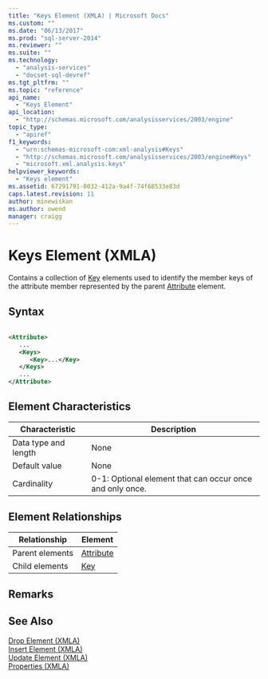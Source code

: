 ```yaml
---
title: "Keys Element (XMLA) | Microsoft Docs"
ms.custom: ""
ms.date: "06/13/2017"
ms.prod: "sql-server-2014"
ms.reviewer: ""
ms.suite: ""
ms.technology: 
  - "analysis-services"
  - "docset-sql-devref"
ms.tgt_pltfrm: ""
ms.topic: "reference"
api_name: 
  - "Keys Element"
api_location: 
  - "http://schemas.microsoft.com/analysisservices/2003/engine"
topic_type: 
  - "apiref"
f1_keywords: 
  - "urn:schemas-microsoft-com:xml-analysis#Keys"
  - "http://schemas.microsoft.com/analysisservices/2003/engine#Keys"
  - "microsoft.xml.analysis.keys"
helpviewer_keywords: 
  - "Keys element"
ms.assetid: 67291791-0032-412a-9a4f-74f68533e83d
caps.latest.revision: 11
author: minewiskan
ms.author: owend
manager: craigg
---
```

# Keys Element (XMLA)
  Contains a collection of [Key](key-element-xmla.md) elements used to identify the member keys of the attribute member represented by the parent [Attribute](attribute-element-xmla.md) element.  
  
## Syntax  
  
```xml  
  
<Attribute>  
   ...  
   <Keys>  
      <Key>...</Key>  
   </Keys>  
   ...  
</Attribute>  
```  
  
## Element Characteristics  
  
|Characteristic|Description|  
|--------------------|-----------------|  
|Data type and length|None|  
|Default value|None|  
|Cardinality|0-1: Optional element that can occur once and only once.|  
  
## Element Relationships  
  
|Relationship|Element|  
|------------------|-------------|  
|Parent elements|[Attribute](attribute-element-xmla.md)|  
|Child elements|[Key](key-element-xmla.md)|  
  
## Remarks  
  
## See Also  
 [Drop Element &#40;XMLA&#41;](../xml-elements-commands/drop-element-xmla.md)   
 [Insert Element &#40;XMLA&#41;](../xml-elements-commands/insert-element-xmla.md)   
 [Update Element &#40;XMLA&#41;](../xml-elements-commands/update-element-xmla.md)   
 [Properties &#40;XMLA&#41;](xml-elements-properties.md)  
  
  
